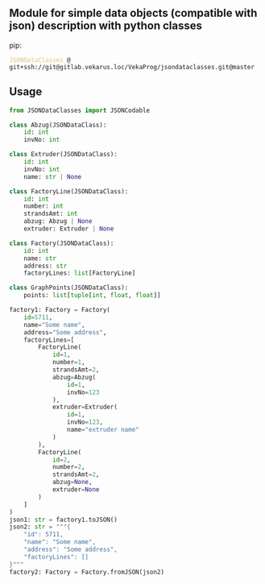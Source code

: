 ## Module for simple data objects (compatible with json) description with python classes

pip:
<pre><code><span style="color: #e5c07b">JSONDataClasses</span> @ git+ssh://git@gitlab.vekarus.loc/VekaProg/jsondataclasses.git@master
</code></pre>

## Usage
```python
from JSONDataClasses import JSONCodable

class Abzug(JSONDataClass):
    id: int
    invNo: int

class Extruder(JSONDataClass):
    id: int
    invNo: int
    name: str | None

class FactoryLine(JSONDataClass):
    id: int
    number: int
    strandsAmt: int
    abzug: Abzug | None
    extruder: Extruder | None

class Factory(JSONDataClass):
    id: int
    name: str
    address: str
    factoryLines: list[FactoryLine]

class GraphPoints(JSONDataClass):
    points: list[tuple[int, float, float]]

factory1: Factory = Factory(
    id=5711,
    name="Some name",
    address="Some address",
    factoryLines=[
        FactoryLine(
            id=1,
            number=1,
            strandsAmt=2,
            abzug=Abzug(
                id=1,
                invNo=123
            ),
            extruder=Extruder(
                id=1,
                invNo=123,
                name="extruder name"
            )
        ),
        FactoryLine(
            id=2,
            number=2,
            strandsAmt=2,
            abzug=None,
            extruder=None
        )
    ]
)
json1: str = factory1.toJSON()
json2: str = """{
    "id": 5711,
    "name": "Some name",
    "address": "Some address",
    "factoryLines": []
}"""
factory2: Factory = Factory.fromJSON(json2)
```
